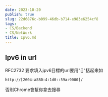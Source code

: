 ```yaml
---
date: 2023-10-20
publish: true
slug: 22d6876c-b099-46db-b714-e983e6254cf8
tags:
- CS/Backend
- CS/NetWork
title: Ipv6.md
---
```

## Ipv6 in url

RFC2732 要求填入ipv6目標的url要用"[]"括起來如

```
http://[2604:a880:4:1d0::59a:9000]/
```

否則Chrome會幫你拿去搜尋
